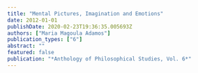 ```yaml
---
title: "Mental Pictures, Imagination and Emotions"
date: 2012-01-01
publishDate: 2020-02-23T19:36:35.005693Z
authors: ["Maria Magoula Adamos"]
publication_types: ["6"]
abstract: ""
featured: false
publication: "*Anthology of Philosophical Studies, Vol. 6*"
---
```


